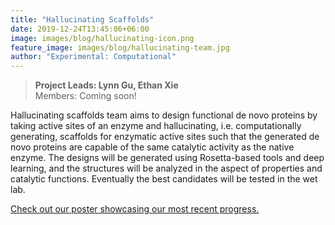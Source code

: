 ```yaml
---
title: "Hallucinating Scaffolds"
date: 2019-12-24T13:45:06+06:00
image: images/blog/hallucinating-icon.png
feature_image: images/blog/hallucinating-team.jpg
author: "Experimental: Computational"
---
```

> **Project Leads: Lynn Gu, Ethan Xie**\
> Members: Coming soon!

Hallucinating scaffolds team aims to design functional de novo proteins by taking active sites of an enzyme and hallucinating, i.e. computationally generating, scaffolds for enzymatic active sites such that the generated de novo proteins are capable of the same catalytic activity as the native enzyme. The designs will be generated using Rosetta-based tools and deep learning, and the structures will be analyzed in the aspect of properties and catalytic functions. Eventually the best candidates will be tested in the wet lab.

[Check out our poster showcasing our most recent progress.](https://drive.google.com/file/d/1RmemVt7EKK9zn-fIy6yu6j2VyNwlMQE3/view?usp=sharing)